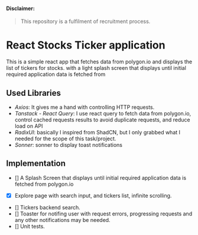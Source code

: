 #### Disclaimer:
> This repository is a fulfilment of recruitment process.

# React Stocks Ticker application

This is a simple react app that fetches data from polygon.io and displays the list of tickers for stocks.
with a light splash screen that displays until initial required application data is fetched from

## Used Libraries
- *Axios*: It gives me a hand with controlling HTTP requests.
- *Tanstack - React Query*: I use react query to fetch data from polygon.io, control cached requests results to avoid duplicate requests, and reduce load on API
- *RadixUI*: basically I inspired from ShadCN, but I only grabbed what I needed for the scope of this task/project.
- *Sonner*: sonner to display toast notifications

## Implementation
- [] A Splash Screen that displays until initial required application data is fetched from polygon.io
- [x] Explore page with search input, and tickers list, infinite scrolling.
- [] Tickers backend search.
- [] Toaster for notifing user with request errors, progressing requests and any other notifications may be needed.
- [] Unit tests.
